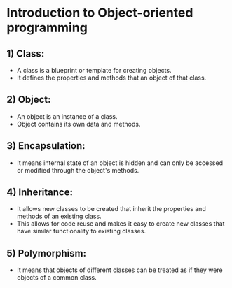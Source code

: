 # Introduction to Object-oriented programming

## 1) Class:
-   A class is a blueprint or template for creating objects.
-   It defines the properties and methods that an object of that class.

## 2) Object:
-   An object is an instance of a class.
-   Object contains its own data and methods. 

## 3) Encapsulation:
-   It means internal state of an object is hidden and can only be accessed or modified through the object's methods.

## 4)  Inheritance:
-   It allows new classes to be created that inherit the properties and methods of an existing class. 
-   This allows for code reuse and makes it easy to create new classes that have similar functionality to existing classes.

## 5) Polymorphism:
-   It means that objects of different classes can be treated as if they were objects of a common class.